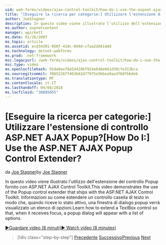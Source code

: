 ```yaml
---
uid: web-forms/videos/ajax-control-toolkit/how-do-i-use-the-aspnet-ajax-popup-control-extender
title: "[Eseguire la ricerca per categorie:] Utilizzare l'estensione di controllo ASP.NET AJAX Popup? | Microsoft Docs"
author: JoeStagner
description: In questo video viene illustrato l'utilizzo dell'estensione del controllo Popup fornito con ASP.NET AJAX Control Toolkit. Informazioni su come estendere un controllo casella di testo in modo che...
ms.author: aspnetcontent
manager: wpickett
ms.date: 01/26/2007
ms.topic: article
ms.assetid: ecd34391-958f-410c-849d-cfaa2dd414dd
ms.technology: dotnet-webforms
ms.prod: .net-framework
msc.legacyurl: /web-forms/videos/ajax-control-toolkit/how-do-i-use-the-aspnet-ajax-popup-control-extender
msc.type: video
ms.openlocfilehash: 91de8ee78a5d4286f924a648e041d39cfe313bca
ms.sourcegitcommit: f8852267f463b62d7f975e56bea9aa3f68fbbdeb
ms.translationtype: MT
ms.contentlocale: it-IT
ms.lasthandoff: 04/06/2018
ms.locfileid: "30885055"
---
```

<a name="how-do-i-use-the-aspnet-ajax-popup-control-extender"></a><span data-ttu-id="0e648-105">[Eseguire la ricerca per categorie:] Utilizzare l'estensione di controllo ASP.NET AJAX Popup?</span><span class="sxs-lookup"><span data-stu-id="0e648-105">[How Do I:] Use the ASP.NET AJAX Popup Control Extender?</span></span>
====================
<span data-ttu-id="0e648-106">da [Joe Stagner](https://github.com/JoeStagner)</span><span class="sxs-lookup"><span data-stu-id="0e648-106">by [Joe Stagner](https://github.com/JoeStagner)</span></span>

<span data-ttu-id="0e648-107">In questo video viene illustrato l'utilizzo dell'estensione del controllo Popup fornito con ASP.NET AJAX Control Toolkit.</span><span class="sxs-lookup"><span data-stu-id="0e648-107">This video demonstrates the use of the Popup control extender that ships with the ASP.NET AJAX Control Toolkit.</span></span> <span data-ttu-id="0e648-108">Informazioni su come estendere un controllo casella di testo in modo che, quando riceve lo stato attivo, una finestra di dialogo popup verrà visualizzato un elenco di opzioni.</span><span class="sxs-lookup"><span data-stu-id="0e648-108">Learn how to extend a TextBox control so that, when it receives focus, a popup dialog will appear with a list of options.</span></span>

[<span data-ttu-id="0e648-109">&#9654;Guardare video (8 minuti)</span><span class="sxs-lookup"><span data-stu-id="0e648-109">&#9654; Watch video (8 minutes)</span></span>](https://channel9.msdn.com/Blogs/ASP-NET-Site-Videos/how-do-i-use-the-aspnet-ajax-popup-control-extender)

> [!div class="step-by-step"]
> <span data-ttu-id="0e648-110">[Precedente](how-do-i-use-the-aspnet-ajax-textboxwatermark-control-extender.md)
> [Successivo](how-do-i-use-the-aspnet-ajax-modalpopup-extender-control.md)</span><span class="sxs-lookup"><span data-stu-id="0e648-110">[Previous](how-do-i-use-the-aspnet-ajax-textboxwatermark-control-extender.md)
[Next](how-do-i-use-the-aspnet-ajax-modalpopup-extender-control.md)</span></span>
